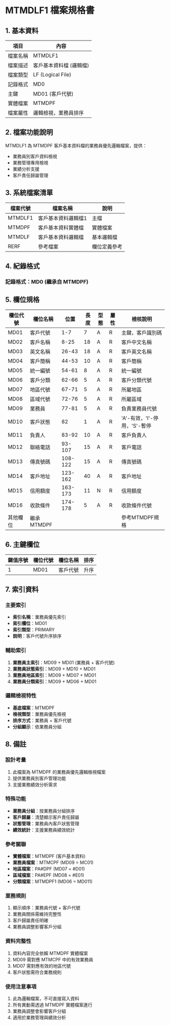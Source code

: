 # MTMDLF1 檔案規格書

## 1. 基本資料

| 項目 | 內容 |
|------|------|
| 檔案名稱 | MTMDLF1 |
| 檔案描述 | 客戶基本資料檔 (邏輯檔) |
| 檔案類型 | LF (Logical File) |
| 記錄格式 | MD0 |
| 主鍵 | MD01 (客戶代號) |
| 實體檔案 | MTMDPF |
| 檔案屬性 | 邏輯檢視，業務員排序 |

## 2. 檔案功能說明

MTMDLF1 為 MTMDPF 客戶基本資料檔的業務員優先邏輯檔案，提供：
- 業務員別客戶資料檢視
- 業務管理專用檢視
- 業績分析支援
- 客戶責任歸屬管理

## 3. 系統檔案清單

| 檔案代號 | 檔案名稱 | 說明 |
|----------|----------|------|
| MTMDLF1 | 客戶基本資料邏輯檔1 | 主檔 |
| MTMDPF | 客戶基本資料實體檔 | 實體檔案 |
| MTMDLF | 客戶基本資料邏輯檔 | 基本邏輯檔 |
| RERF | 參考檔案 | 欄位定義參考 |

## 4. 紀錄格式

### 記錄格式：MD0 (繼承自 MTMDPF)

## 5. 欄位規格

| 欄位代號 | 欄位名稱 | 位置 | 長度 | 型態 | 屬性 | 檢核說明 |
|----------|----------|------|------|------|------|----------|
| MD01 | 客戶代號 | 1-7 | 7 | A | R | 主鍵，客戶識別碼 |
| MD02 | 客戶名稱 | 8-25 | 18 | A | R | 客戶中文名稱 |
| MD03 | 英文名稱 | 26-43 | 18 | A | R | 客戶英文名稱 |
| MD04 | 客戶簡稱 | 44-53 | 10 | A | R | 客戶簡稱 |
| MD05 | 統一編號 | 54-61 | 8 | A | R | 統一編號 |
| MD06 | 客戶分類 | 62-66 | 5 | A | R | 客戶分類代號 |
| MD07 | 地區代號 | 67-71 | 5 | A | R | 所屬地區 |
| MD08 | 區域代號 | 72-76 | 5 | A | R | 所屬區域 |
| MD09 | 業務員 | 77-81 | 5 | A | R | 負責業務員代號 |
| MD10 | 客戶狀態 | 82 | 1 | A | R | 'A'-有效，'I'-停用，'S'-暫停 |
| MD11 | 負責人 | 83-92 | 10 | A | R | 客戶負責人 |
| MD12 | 聯絡電話 | 93-107 | 15 | A | R | 客戶電話 |
| MD13 | 傳真號碼 | 108-122 | 15 | A | R | 傳真號碼 |
| MD14 | 客戶地址 | 123-162 | 40 | A | R | 客戶地址 |
| MD15 | 信用額度 | 163-173 | 11 | N | R | 信用額度 |
| MD16 | 收款條件 | 174-178 | 5 | A | R | 收款條件代號 |
| 其他欄位 | 繼承MTMDPF | | | | | 參考MTMDPF規格 |

## 6. 主鍵欄位

| 鍵值序號 | 欄位代號 | 欄位名稱 | 排序 |
|----------|----------|----------|------|
| 1 | MD01 | 客戶代號 | 升序 |

## 7. 索引資料

### 主要索引
- **索引名稱**：業務員優先索引
- **索引欄位**：MD01
- **索引類型**：PRIMARY
- **說明**：客戶代號升序排序

### 輔助索引
1. **業務員主索引**：MD09 + MD01 (業務員 + 客戶代號)
2. **業務員狀態索引**：MD09 + MD10 + MD01
3. **業務員地區索引**：MD09 + MD07 + MD01
4. **業務員分類索引**：MD09 + MD06 + MD01

### 邏輯檢視特性
- **基底檔案**：MTMDPF
- **檢視類型**：業務員優先檢視
- **排序方式**：業務員 + 客戶代號
- **分組顯示**：依業務員分組

## 8. 備註

### 設計考量
1. 此檔案為 MTMDPF 的業務員優先邏輯檢視檔案
2. 提供業務員別客戶管理功能
3. 支援業務績效分析需求

### 特殊功能
- **業務員分組**：按業務員分組排序
- **客戶歸屬**：清楚顯示客戶責任歸屬
- **狀態管理**：業務員內客戶狀態管理
- **績效統計**：支援業務員績效統計

### 參考關聯
- **實體檔案**：MTMDPF (客戶基本資料)
- **業務員檔案**：MTMCPF (MD09 = MC01)
- **地區檔案**：PA#DPF (MD07 = #D01)
- **區域檔案**：PA#EPF (MD08 = #E01)
- **分類檔案**：MTMDPF1 (MD06 = MD011)

### 業務規則
1. 顯示順序：業務員代號 + 客戶代號
2. 業務員關係需維持完整性
3. 客戶歸屬責任明確
4. 業務員調整影響客戶分組

### 資料完整性
1. 資料內容完全依賴 MTMDPF 實體檔案
2. MD09 需對應 MTMCPF 中的有效業務員
3. MD07 需對應有效的地區代號
4. 客戶狀態需符合業務規則

### 使用注意事項
1. 此為邏輯檔案，不可直接寫入資料
2. 所有異動需透過 MTMDPF 實體檔案進行
3. 業務員調整會影響客戶分組
4. 適用於業務管理與績效分析 